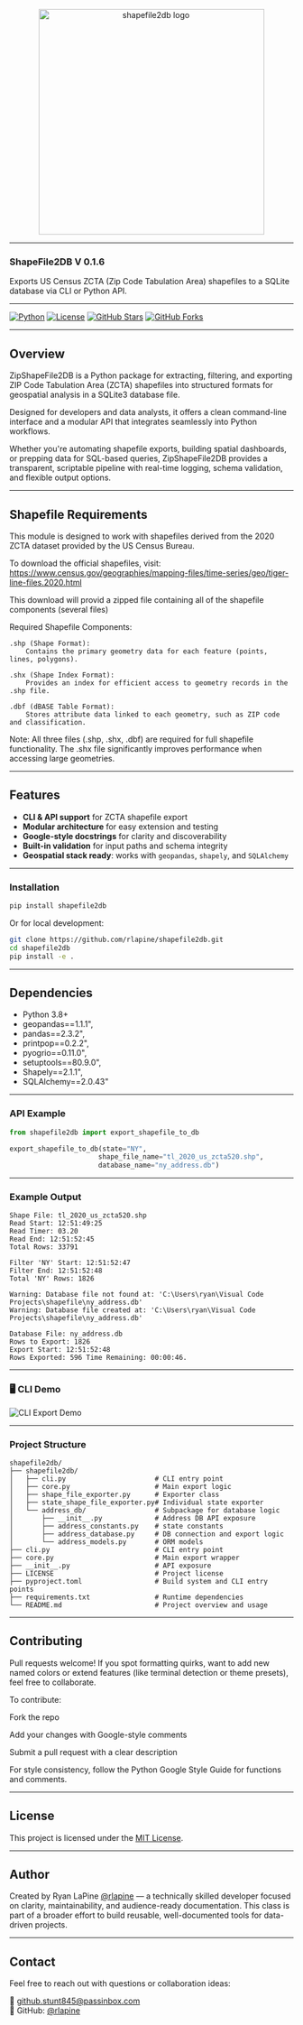 <p align="center">
  <img src="https://github.com/rlapine/shapefile2db/blob/624aa335a27f6db7b56f53907ff8aecf3f031ba7/shapefile2db/assets/ShapeFile2DB_logo.png?raw=true" alt="shapefile2db logo" width="400"/>
</p>

---

### ShapeFile2DB V 0.1.6

Exports US Census ZCTA (Zip Code Tabulation Area) shapefiles to a SQLite database via CLI or Python API.

---

[![Python](https://img.shields.io/badge/python-3.10%2B-blue)](https://www.python.org/downloads/)
[![License](https://img.shields.io/badge/license-MIT-green)](LICENSE)
[![GitHub Stars](https://img.shields.io/github/stars/rlapine/shapefile2db?style=social)](https://github.com/rlapine/shapefile2db/stargazers)
[![GitHub Forks](https://img.shields.io/github/forks/rlapine/shapefile2db?style=social)](https://github.com/rlapine/shapefile2db/network/members)

---

## Overview

ZipShapeFile2DB is a Python package for extracting, filtering, and exporting ZIP Code Tabulation Area (ZCTA) shapefiles into structured formats for geospatial analysis in a SQLite3 database file. 

Designed for developers and data analysts, it offers a clean command-line interface and a modular API that integrates seamlessly into Python workflows.

Whether you're automating shapefile exports, building spatial dashboards, or prepping data for SQL-based queries, ZipShapeFile2DB provides a transparent, scriptable pipeline with real-time logging, schema validation, and flexible output options.

---

## Shapefile Requirements

This module is designed to work with shapefiles derived from the 2020 ZCTA dataset
provided by the US Census Bureau.

To download the official shapefiles, visit:
https://www.census.gov/geographies/mapping-files/time-series/geo/tiger-line-files.2020.html

This download will provid a zipped file containing all of the shapefile components (several files)

Required Shapefile Components:

    .shp (Shape Format):
        Contains the primary geometry data for each feature (points, lines, polygons).

    .shx (Shape Index Format):
        Provides an index for efficient access to geometry records in the .shp file.

    .dbf (dBASE Table Format):
        Stores attribute data linked to each geometry, such as ZIP code and classification.

Note:
    All three files (.shp, .shx, .dbf) are required for full shapefile functionality.
    The .shx file significantly improves performance when accessing large geometries.

---

## Features

- **CLI & API support** for ZCTA shapefile export  
- **Modular architecture** for easy extension and testing  
- **Google-style docstrings** for clarity and discoverability  
- **Built-in validation** for input paths and schema integrity  
- **Geospatial stack ready**: works with `geopandas`, `shapely`, and `SQLAlchemy`

---

### Installation

```bash
pip install shapefile2db
```

Or for local development:

```bash
git clone https://github.com/rlapine/shapefile2db.git
cd shapefile2db
pip install -e .
```

---

## Dependencies

- Python 3.8+
- geopandas==1.1.1",
- pandas==2.3.2",
- printpop==0.2.2",
- pyogrio==0.11.0",
- setuptools==80.9.0",
- Shapely==2.1.1",
- SQLAlchemy==2.0.43"

---

### API Example

```python
from shapefile2db import export_shapefile_to_db

export_shapefile_to_db(state="NY",
                      shape_file_name="tl_2020_us_zcta520.shp", 
                      database_name="ny_address.db")

```

---

### Example Output

```text
Shape File: tl_2020_us_zcta520.shp
Read Start: 12:51:49:25
Read Timer: 03.20
Read End: 12:51:52:45
Total Rows: 33791

Filter 'NY' Start: 12:51:52:47
Filter End: 12:51:52:48
Total 'NY' Rows: 1826

Warning: Database file not found at: 'C:\Users\ryan\Visual Code Projects\shapefile\ny_address.db'
Warning: Database file created at: 'C:\Users\ryan\Visual Code Projects\shapefile\ny_address.db'

Database File: ny_address.db
Rows to Export: 1826
Export Start: 12:51:52:48
Rows Exported: 596 Time Remaining: 00:00:46.
```

---

### 🖥️ CLI Demo

![CLI Export Demo](https://github.com/rlapine/shapefile2db/blob/624aa335a27f6db7b56f53907ff8aecf3f031ba7/shapefile2db/assets/ShapeFile2DB_output.gif?raw=true)

---

### Project Structure

```
shapefile2db/
├── shapefile2db/
│   ├── cli.py                      # CLI entry point
│   ├── core.py                     # Main export logic
│   ├── shape_file_exporter.py      # Exporter class
│   ├── state_shape_file_exporter.py# Individual state exporter
│   └── address_db/                 # Subpackage for database logic
│       ├── __init__.py             # Address DB API exposure
│       ├── address_constants.py    # state constants
│       ├── address_database.py     # DB connection and export logic
│       └── address_models.py       # ORM models
├── cli.py                          # CLI entry point
├── core.py                         # Main export wrapper
├── __init__.py                     # API exposure
├── LICENSE                         # Project license
├── pyproject.toml                  # Build system and CLI entry points
├── requirements.txt                # Runtime dependencies
└── README.md                       # Project overview and usage
```

---

## Contributing

Pull requests welcome! If you spot formatting quirks, want to add new named colors or extend features (like terminal detection or theme presets), feel free to collaborate.

To contribute:

Fork the repo

Add your changes with Google-style comments

Submit a pull request with a clear description

For style consistency, follow the Python Google Style Guide for functions and comments.

---

## License

This project is licensed under the [MIT License](LICENSE).

---

## Author

Created by Ryan LaPine [@rlapine](https://github.com/rlapine) — a technically skilled developer focused on clarity, maintainability, and audience-ready documentation. This class is part of a broader effort to build reusable, well-documented tools for data-driven projects.

---

## Contact

Feel free to reach out with questions or collaboration ideas:

📧 github.stunt845@passinbox.com  
🔗 GitHub: [@rlapine](https://github.com/rlapine)
